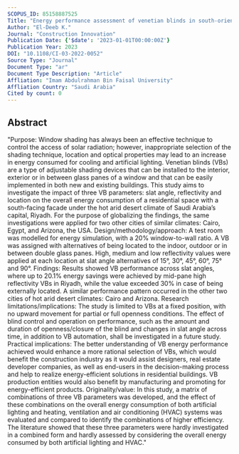 ```yaml
---
SCOPUS_ID: 85158887525
Title: "Energy performance assessment of venetian blinds in south-oriented residential spaces in hot arid desert climates"
Author: "El-Deeb K."
Journal: "Construction Innovation"
Publication Date: {'$date': '2023-01-01T00:00:00Z'}
Publication Year: 2023
DOI: "10.1108/CI-03-2022-0052"
Source Type: "Journal"
Document Type: "ar"
Document Type Description: "Article"
Affliation: "Imam Abdulrahman Bin Faisal University"
Affliation Country: "Saudi Arabia"
Cited by count: 0
---
```


## Abstract
"Purpose: Window shading has always been an effective technique to control the access of solar radiation; however, inappropriate selection of the shading technique, location and optical properties may lead to an increase in energy consumed for cooling and artificial lighting. Venetian blinds (VBs) are a type of adjustable shading devices that can be installed to the interior, exterior or in between glass panes of a window and that can be easily implemented in both new and existing buildings. This study aims to investigate the impact of three VB parameters: slat angle, reflectivity and location on the overall energy consumption of a residential space with a south-facing facade under the hot arid desert climate of Saudi Arabia’s capital, Riyadh. For the purpose of globalizing the findings, the same investigations were applied for two other cities of similar climates: Cairo, Egypt, and Arizona, the USA. Design/methodology/approach: A test room was modelled for energy simulation, with a 20% window-to-wall ratio. A VB was assigned with alternatives of being located to the indoor, outdoor or in between double glass panes. High, medium and low reflectivity values were applied at each location at slat angle alternatives of 15°, 30°, 45°, 60°, 75° and 90°. Findings: Results showed VB performance across slat angles, where up to 20.1% energy savings were achieved by mid-pane high reflectivity VBs in Riyadh, while the value exceeded 30% in case of being externally located. A similar performance pattern occurred in the other two cities of hot arid desert climates: Cairo and Arizona. Research limitations/implications: The study is limited to VBs at a fixed position, with no upward movement for partial or full openness conditions. The effect of blind control and operation on performance, such as the amount and duration of openness/closure of the blind and changes in slat angle across time, in addition to VB automation, shall be investigated in a future study. Practical implications: The better understanding of VB energy performance achieved would enhance a more rational selection of VBs, which would benefit the construction industry as it would assist designers, real estate developer companies, as well as end-users in the decision-making process and help to realize energy-efficient solutions in residential buildings. VB production entities would also benefit by manufacturing and promoting for energy-efficient products. Originality/value: In this study, a matrix of combinations of three VB parameters was developed, and the effect of these combinations on the overall energy consumption of both artificial lighting and heating, ventilation and air conditioning (HVAC) systems was evaluated and compared to identify the combinations of higher efficiency. The literature showed that these three parameters were hardly investigated in a combined form and hardly assessed by considering the overall energy consumed by both artificial lighting and HVAC."
